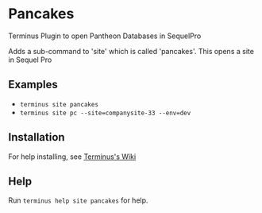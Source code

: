 # Pancakes

Terminus Plugin to open Pantheon Databases in SequelPro

Adds a sub-command to 'site' which is called 'pancakes'. This opens a site in Sequel Pro

## Examples
* `terminus site pancakes`
* `terminus site pc --site=companysite-33 --env=dev`

## Installation
For help installing, see [Terminus's Wiki](https://github.com/pantheon-systems/terminus/wiki/Plugins)

## Help
Run `terminus help site pancakes` for help.

